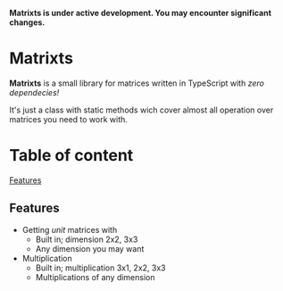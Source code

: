 **Matrixts is under active development. You may encounter significant changes.**

# Matrixts

**Matrixts** is a small library for matrices written in TypeScript with *zero dependecies!*

It's just a class with static methods wich cover almost all operation over matrices you need to work with.

# Table of content
[Features](#features)

## Features
- Getting *unit* matrices with
    - Built in; dimension 2x2, 3x3
    - Any dimension you may want
- Multiplication
    - Built in; multiplication 3x1, 2x2, 3x3
    - Multiplications of any dimension
